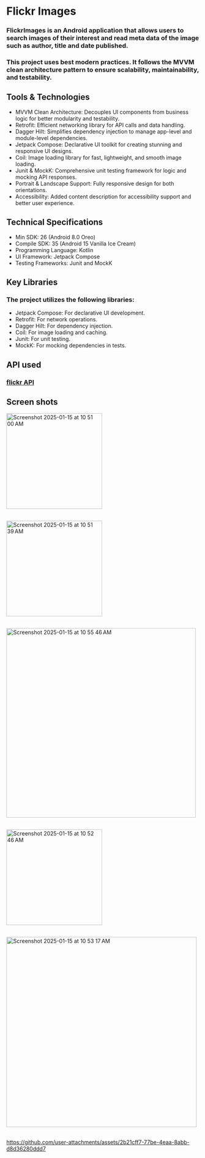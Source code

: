 # Flickr Images
### FlickrImages is an Android application that allows users to search images of their interest and read meta data of the image such as author, title and date published.
### This project uses best modern practices. It follows the MVVM clean architecture pattern to ensure scalability, maintainability, and testability.

## Tools & Technologies
<ul>
<li> MVVM Clean Architecture: Decouples UI components from business logic for better modularity and testability. </li>

<li> Retrofit: Efficient networking library for API calls and data handling. </li>

<li> Dagger Hilt: Simplifies dependency injection to manage app-level and module-level dependencies. </li>

<li> Jetpack Compose: Declarative UI toolkit for creating stunning and responsive UI designs. </li>

<li> Coil: Image loading library for fast, lightweight, and smooth image loading. </li>

<li> Junit & MockK: Comprehensive unit testing framework for logic and mocking API responses. </li>

<li> Portrait & Landscape Support: Fully responsive design for both orientations. </li>

<li> Accessibility: Added content description for accessibility support and better user experience. </li>
</ul>

## Technical Specifications
<ul>
  <li> Min SDK: 26 (Android 8.0 Oreo) </li>
  <li> Compile SDK: 35 (Android 15 Vanilla Ice Cream) </li>
  <li> Programming Language: Kotlin </li>
  <li> UI Framework: Jetpack Compose </li>
  <li> Testing Frameworks: Junit and MockK </li>
</ul>

## Key Libraries
### The project utilizes the following libraries:

<ul>
  <li> Jetpack Compose: For declarative UI development. </li>

<li> Retrofit: For network operations. </li>

<li> Dagger Hilt: For dependency injection. </li>

<li> Coil: For image loading and caching. </li>

<li> Junit: For unit testing. </li>

<li> MockK: For mocking dependencies in tests. </li>
</ul>

## API used
### [flickr API](https://api.flickr.com/services/feeds/photos_public.gne?format=json&nojsoncallback=1&tags=porcupine)

## Screen shots

<img width="250" alt="Screenshot 2025-01-15 at 10 51 00 AM" src="https://github.com/user-attachments/assets/30c775d7-c9c0-48c7-bbb6-2c520971f4c4" /> <br> <br>

<img width="250" alt="Screenshot 2025-01-15 at 10 51 39 AM" src="https://github.com/user-attachments/assets/55597c52-c280-478d-9fa6-f5b74ddd6099" /> <br> <br>

<img width="495" alt="Screenshot 2025-01-15 at 10 55 46 AM" src="https://github.com/user-attachments/assets/f402febc-44e1-47ff-ab36-1fa4ead3aeda" /> <br> <br>

<img width="250" alt="Screenshot 2025-01-15 at 10 52 46 AM" src="https://github.com/user-attachments/assets/28f87a37-2914-44fe-b065-cdfc85bacd53" /> <br> <br>

<img width="497" alt="Screenshot 2025-01-15 at 10 53 17 AM" src="https://github.com/user-attachments/assets/086d10ac-d2f5-477f-86c9-38cb6633ab35" /> <br> <br>




https://github.com/user-attachments/assets/2b21cff7-77be-4eaa-8abb-d8d36280ddd7



